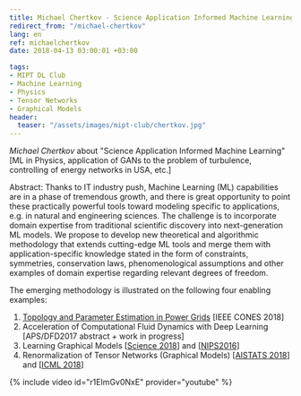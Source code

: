 ```yaml
---
title: Michael Chertkov - Science Application Informed Machine Learning
redirect_from: "/michael-chertkov"
lang: en
ref: michaelchertkov
date: 2018-04-13 03:00:01 +03:00

tags:
- MIPT DL Club
- Machine Learning
- Physics
- Tensor Networks
- Graphical Models
header:
  teaser: "/assets/images/mipt-club/chertkov.jpg"
---
```


_Michael Chertkov_ about "Science Application Informed Machine Learning" [ML in Physics, application of GANs to the problem of turbulence, controlling of energy networks in USA, etc.]

Abstract: Thanks to IT industry push, Machine Learning (ML) capabilities are in a phase of tremendous growth, and there is great opportunity to point these practically powerful tools toward modeling specific to applications, e.g. in natural and engineering sciences. The challenge is to incorporate domain expertise from traditional scientific discovery into next-generation ML models. We propose to develop new theoretical and algorithmic methodology that extends cutting-edge ML tools and merge them with application-specific knowledge stated in the form of constraints, symmetries, conservation laws, phenomenological assumptions and other examples of domain expertise regarding relevant degrees of freedom.

The emerging methodology is illustrated on the following four enabling examples:

1. [Topology and Parameter Estimation in Power Grids](https://arxiv.org/abs/1710.10727) [IEEE CONES 2018]
2. Acceleration of Computational Fluid Dynamics with Deep Learning [APS/DFD2017 abstract + work in progress]
3. Learning Graphical Models [[Science 2018](https://arxiv.org/abs/1612.05024)] and [[NIPS2016](https://arxiv.org/abs/1605.07252)]
4. Renormalization of Tensor Networks (Graphical Models) [[AISTATS 2018](https://arxiv.org/abs/1801.01649)] and [[ICML 2018](https://arxiv.org/abs/1803.05104)]

{% include video id="r1EImGv0NxE" provider="youtube" %}
